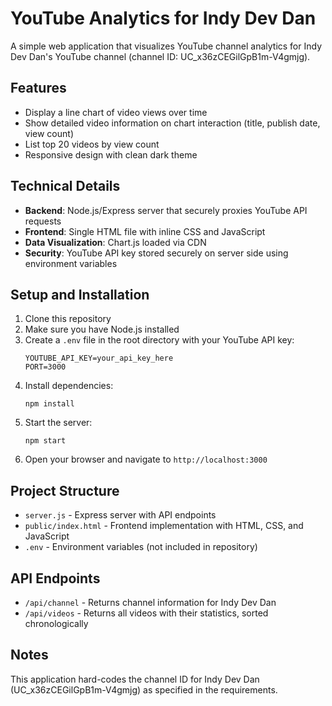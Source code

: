 # YouTube Analytics for Indy Dev Dan

A simple web application that visualizes YouTube channel analytics for Indy Dev Dan's YouTube channel (channel ID: UC_x36zCEGilGpB1m-V4gmjg).

## Features

- Display a line chart of video views over time
- Show detailed video information on chart interaction (title, publish date, view count)
- List top 20 videos by view count 
- Responsive design with clean dark theme

## Technical Details

- **Backend**: Node.js/Express server that securely proxies YouTube API requests
- **Frontend**: Single HTML file with inline CSS and JavaScript
- **Data Visualization**: Chart.js loaded via CDN
- **Security**: YouTube API key stored securely on server side using environment variables

## Setup and Installation

1. Clone this repository
2. Make sure you have Node.js installed
3. Create a `.env` file in the root directory with your YouTube API key:
   ```
   YOUTUBE_API_KEY=your_api_key_here
   PORT=3000
   ```
4. Install dependencies:
   ```
   npm install
   ```
5. Start the server:
   ```
   npm start
   ```
6. Open your browser and navigate to `http://localhost:3000`

## Project Structure

- `server.js` - Express server with API endpoints
- `public/index.html` - Frontend implementation with HTML, CSS, and JavaScript
- `.env` - Environment variables (not included in repository)

## API Endpoints

- `/api/channel` - Returns channel information for Indy Dev Dan
- `/api/videos` - Returns all videos with their statistics, sorted chronologically

## Notes

This application hard-codes the channel ID for Indy Dev Dan (UC_x36zCEGilGpB1m-V4gmjg) as specified in the requirements. 